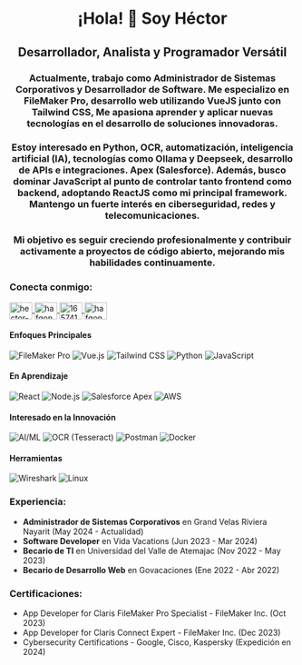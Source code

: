 <h1 align="center">¡Hola! 👋 Soy Héctor</h1>
<h2 align="center">Desarrollador, Analista y Programador Versátil</h2>
<h3 align="center">Actualmente, trabajo como Administrador de Sistemas Corporativos y Desarrollador de Software. Me especializo en FileMaker Pro, desarrollo web utilizando VueJS junto con Tailwind CSS, Me apasiona aprender y aplicar nuevas tecnologías en el desarrollo de soluciones innovadoras.</h3>
<h3 align="center">Estoy interesado en Python, OCR, automatización, inteligencia artificial (IA), tecnologías como Ollama y Deepseek, desarrollo de APIs e integraciones. Apex (Salesforce). Además, busco dominar JavaScript al punto de controlar tanto frontend como backend, adoptando ReactJS como mi principal framework. Mantengo un fuerte interés en ciberseguridad, redes y telecomunicaciones.</h3>
<h3 align="center">Mi objetivo es seguir creciendo profesionalmente y contribuir activamente a proyectos de código abierto, mejorando mis habilidades continuamente.</h3>

<h3 align="left">Conecta conmigo:</h3>
<p align="left">
  <a href="https://linkedin.com/in/hectorflores28/" target="_blank">
    <img align="center" src="https://raw.githubusercontent.com/rahuldkjain/github-profile-readme-generator/master/src/images/icons/Social/linked-in-alt.svg" alt="hector-flores-b70330228" height="30" width="40" />
  </a>
  <a href="https://www.leetcode.com/hectorflores28" target="_blank">
    <img align="center" src="https://raw.githubusercontent.com/rahuldkjain/github-profile-readme-generator/master/src/images/icons/Social/leet-code.svg" alt="hafgon28" height="30" width="40" />
  </a>
  <a href="https://stackoverflow.com/users/16574163/hafgon28" target="_blank">
    <img align="center" src="https://raw.githubusercontent.com/rahuldkjain/github-profile-readme-generator/master/src/images/icons/Social/stack-overflow.svg" alt="16574163/hafgon28" height="30" width="40" />
  </a>
  <a href="https://codepen.io/hafgon28" target="_blank">
    <img align="center" src="https://raw.githubusercontent.com/rahuldkjain/github-profile-readme-generator/master/src/images/icons/Social/codepen.svg" alt="hafgon28" height="30" width="40" />
  </a>
</p>

#### **Enfoques Principales**  
![FileMaker Pro](https://img.shields.io/badge/FileMaker_Pro-FF6C37?style=flat&logo=filemaker&logoColor=white)
![Vue.js](https://img.shields.io/badge/Vue.js-4FC08D?style=flat&logo=vuedotjs&logoColor=white)
![Tailwind CSS](https://img.shields.io/badge/Tailwind_CSS-06B6D4?style=flat&logo=tailwind-css)
![Python](https://img.shields.io/badge/Python-3776AB?style=flat&logo=python)
![JavaScript](https://img.shields.io/badge/JavaScript-F7DF1E?style=flat&logo=javascript&logoColor=black)

#### **En Aprendizaje**  
![React](https://img.shields.io/badge/React-61DAFB?style=flat&logo=react&logoColor=black)
![Node.js](https://img.shields.io/badge/Node.js-339933?style=flat&logo=nodedotjs)
![Salesforce Apex](https://img.shields.io/badge/Salesforce_Apex-00A1E0?style=flat&logo=salesforce)
![AWS](https://img.shields.io/badge/AWS-232F3E?style=flat&logo=amazon-aws)

#### **Interesado en la Innovación**  
![AI/ML](https://img.shields.io/badge/IA-ML-FF6F00?style=flat&logo=openai)
![OCR (Tesseract)](https://img.shields.io/badge/OCR-Tesseract-3D8FC4?style=flat)
![Postman](https://img.shields.io/badge/Postman-FF6C37?style=flat&logo=postman)
![Docker](https://img.shields.io/badge/Docker-2496ED?style=flat&logo=docker)

#### **Herramientas**  
![Wireshark](https://img.shields.io/badge/Wireshark-1679A7?style=flat&logo=wireshark)
![Linux](https://img.shields.io/badge/Linux-FCC624?style=flat&logo=linux)

<h3 align="left">Experiencia:</h3>
<ul>
  <li><strong>Administrador de Sistemas Corporativos</strong> en Grand Velas Riviera Nayarit (May 2024 - Actualidad)</li>
  <li><strong>Software Developer</strong> en Vida Vacations (Jun 2023 - Mar 2024)</li>
  <li><strong>Becario de TI</strong> en Universidad del Valle de Atemajac (Nov 2022 - May 2023)</li>
  <li><strong>Becario de Desarrollo Web</strong> en Govacaciones (Ene 2022 - Abr 2022)</li>
</ul>

<h3 align="left">Certificaciones:</h3>
<ul>
  <li>App Developer for Claris FileMaker Pro Specialist - FileMaker Inc. (Oct 2023)</li>
  <li>App Developer for Claris Connect Expert - FileMaker Inc. (Dec 2023)</li>
  <li>Cybersecurity Certifications - Google, Cisco, Kaspersky (Expedición en 2024)</li>
</ul>
